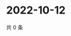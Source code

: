 # 2022-10-12

共 0 条

<!-- BEGIN WEIBO -->
<!-- 最后更新时间 Wed Oct 12 2022 02:26:55 GMT+0800 (China Standard Time) -->

<!-- END WEIBO -->
